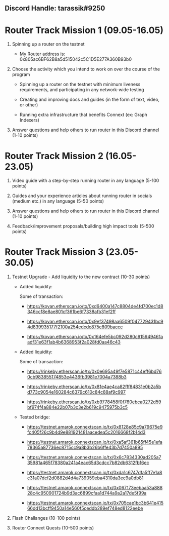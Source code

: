 ## Discord Handle: tarassik#9250
# Router Track Mission 1 (09.05-16.05)

1) Spinning up a router on the testnet

    - My Router address is: 0x805ac6BF62B8a5d515042c5C1D5E277A360B93b0

2) Choose the activity which you intend to work on over the course of the program

    - Spinning up a router on the testnet with minimum liveness requirements, and participating in any network-wide testing

    - Creating and improving docs and guides (in the form of text, video, or other)

    - Running extra infrastructure that benefits Connext (ex: Graph Indexers)

3) Answer questions and help others to run router in this Discord channel (1-10 points)

# Router Track Mission 2 (16.05-23.05)

1) Video guide with a step-by-step running router in any language (5-100 points)


2) Guides and your experience articles about running router in socials (medium etc.) in any language (5-50 points)


3) Answer questions and help others to run router in this Discord channel (1-10 points)


4) Feedback/improvement proposals/building high impact tools (5-500 points)

# Router Track Mission 3 (23.05-30.05)

1) Testnet Upgrade - Add liquidity to the new contract (10-30 points)

    - Added liquidity:

      Some of transaction:

       - https://kovan.etherscan.io/tx/0xd6400a147c8804de4fd700ec1d8346ccf8e8ae801cf361be6f7338afb31ef2ff

       - https://kovan.etherscan.io/tx/0x9ef37498aa6509f047729431bc94d839935177f2100a254edcdc875c809baccc

       - https://kovan.etherscan.io/tx/0x164efe5bc092d280c915949461aadf31e63f1ab4b6368953f2a028fd0aa46c43

    - Added liquidity:

      Some of transaction:

       - https://rinkeby.etherscan.io/tx/0x0e695a49f7e5871c44eff6bd760cb983855174853e4436fb3981e7004a7388b3

       - https://rinkeby.etherscan.io/tx/0x81e4ae4ca82fff84831e0b2a5bd773c9054e160284c6379c610c84c88af9c997
       
       - https://rinkeby.etherscan.io/tx/0xb9778458f0f760ebca0272d59bf974f4a884e22b07b3c3e2b619c9475975b3c5

    - Tested bridge:
      
      - https://testnet.amarok.connextscan.io/tx/0x8128e85c9a79675e9fc405f26c9b4d9e881921481aacedea5c2016668f2b14d3


      - https://testnet.amarok.connextscan.io/tx/0xa5af361b65ff45e1efa78365a87736ec8715cc9a8b3b26b6ffe43b7d7450a895


      - https://testnet.amarok.connextscan.io/tx/0x6c7834330ad205a735981a465f78380a241a4eac65d3cdcc7b82db6312fb16ec


      - https://testnet.amarok.connextscan.io/tx/0xda1c6747dfa5ff7e1a8c31a07dcf2d0882d4d4a739059eba4310da3ec9a0db81


      - https://testnet.amarok.connextscan.io/tx/0x067173eebaa53a88828c4c950901724b9d3ac6899cfaa1d744a9a2a17de5f99a


      - https://testnet.amarok.connextscan.io/tx/0x705cae1bc3b641e41566dd13bcff9450a14e560f5ceddb289ef748ed8122eebe



2) Flash Challanges (10-100 points)


3) Router Connext Quests (10-500 points)
